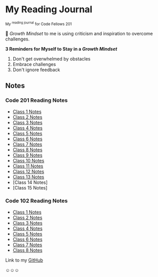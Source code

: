 # My Reading Journal

<sub>My <sup>reading journal</sup> for Code Fellows 201</sub>

🌱 *Growth Mindset* to me is using criticism and inspiration to overcome challenges.

**3 Reminders for Myself to Stay in a *Growth Mindset***

1. Don't get overwhelmed by obstacles
2. Embrace challenges
3. Don't ignore feedback

## Notes

### Code 201 Reading Notes

- [Class 1 Notes](https://hannah-hwang.github.io/reading-notes/class-01)
- [Class 2 Notes](https://hannah-hwang.github.io/reading-notes/class-02)
- [Class 3 Notes](https://hannah-hwang.github.io/reading-notes/class-03)
- [Class 4 Notes](https://hannah-hwang.github.io/reading-notes/class-04)
- [Class 5 Notes](https://hannah-hwang.github.io/reading-notes/class-05)
- [Class 6 Notes](https://hannah-hwang.github.io/reading-notes/class-06)
- [Class 7 Notes](https://hannah-hwang.github.io/reading-notes/class-07)
- [Class 8 Notes](https://hannah-hwang.github.io/reading-notes/class-08)
- [Class 9 Notes](https://hannah-hwang.github.io/reading-notes/class-09)
- [Class 10 Notes](https://hannah-hwang.github.io/reading-notes/class-10)
- [Class 11 Notes](https://hannah-hwang.github.io/reading-notes/class-11)
- [Class 12 Notes](https://hannah-hwang.github.io/reading-notes/class-12)
- [Class 13 Notes](https://hannah-hwang.github.io/reading-notes/class-13)
- [Class 14 Notes]
- [Class 15 Notes]

### Code 102 Reading Notes

- [Class 1 Notes](https://hannah-hwang.github.io/reading-notes/read01)
- [Class 2 Notes](https://hannah-hwang.github.io/reading-notes/read02)
- [Class 3 Notes](https://hannah-hwang.github.io/reading-notes/read03)
- [Class 4 Notes](https://hannah-hwang.github.io/reading-notes/read04)
- [Class 5 Notes](https://hannah-hwang.github.io/reading-notes/read05)
- [Class 6 Notes](https://hannah-hwang.github.io/reading-notes/read06)
- [Class 7 Notes](https://hannah-hwang.github.io/reading-notes/read07)
- [Class 8 Notes](https://hannah-hwang.github.io/reading-notes/read08)

Link to my [GitHub](https://github.com/hannah-hwang)

☺︎☺︎☺︎
